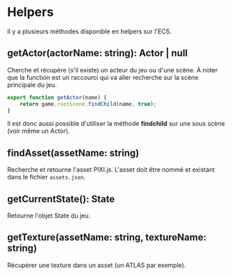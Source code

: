 # Helpers

Il y a plusieurs méthodes disponible en helpers sur l'ECS.

## getActor(actorName: string): Actor | null
Cherche et récupère (s'il existe) un acteur du jeu ou d'une scène. À noter que la function est un raccourci qui va aller recherche sur la scène principale du jeu.

```js
export function getActor(name) {
    return game.rootScene.findChild(name, true);
}
```

Il est donc aussi possible d'utiliser la méthode **findchild** sur une sous scène (voir même un Actor).

## findAsset(assetName: string)
Recherche et retourne l'asset PIXI.js. L'asset doit être nommé et existant dans le fichier `assets.json`.

## getCurrentState(): State
Retourne l'objet State du jeu.

## getTexture(assetName: string, textureName: string)
Récupérer une texture dans un asset (un ATLAS par exemple).
